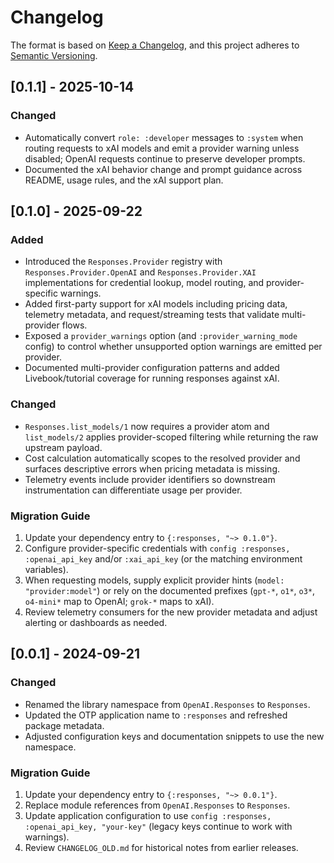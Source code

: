 # Changelog

The format is based on [Keep a Changelog](https://keepachangelog.com/en/1.0.0/),
and this project adheres to [Semantic Versioning](https://semver.org/spec/v2.0.0.html).

## [0.1.1] - 2025-10-14
### Changed
- Automatically convert `role: :developer` messages to `:system` when routing requests to xAI models and emit a provider warning unless disabled; OpenAI requests continue to preserve developer prompts.
- Documented the xAI behavior change and prompt guidance across README, usage rules, and the xAI support plan.

## [0.1.0] - 2025-09-22
### Added
- Introduced the `Responses.Provider` registry with `Responses.Provider.OpenAI` and `Responses.Provider.XAI` implementations for credential lookup, model routing, and provider-specific warnings.
- Added first-party support for xAI models including pricing data, telemetry metadata, and request/streaming tests that validate multi-provider flows.
- Exposed a `provider_warnings` option (and `:provider_warning_mode` config) to control whether unsupported option warnings are emitted per provider.
- Documented multi-provider configuration patterns and added Livebook/tutorial coverage for running responses against xAI.

### Changed
- `Responses.list_models/1` now requires a provider atom and `list_models/2` applies provider-scoped filtering while returning the raw upstream payload.
- Cost calculation automatically scopes to the resolved provider and surfaces descriptive errors when pricing metadata is missing.
- Telemetry events include provider identifiers so downstream instrumentation can differentiate usage per provider.

### Migration Guide
1. Update your dependency entry to `{:responses, "~> 0.1.0"}`.
2. Configure provider-specific credentials with `config :responses, :openai_api_key` and/or `:xai_api_key` (or the matching environment variables).
3. When requesting models, supply explicit provider hints (`model: "provider:model"`) or rely on the documented prefixes (`gpt-*`, `o1*`, `o3*`, `o4-mini*` map to OpenAI; `grok-*` maps to xAI).
4. Review telemetry consumers for the new provider metadata and adjust alerting or dashboards as needed.

## [0.0.1] - 2024-09-21
### Changed
- Renamed the library namespace from `OpenAI.Responses` to `Responses`.
- Updated the OTP application name to `:responses` and refreshed package metadata.
- Adjusted configuration keys and documentation snippets to use the new namespace.

### Migration Guide
1. Update your dependency entry to `{:responses, "~> 0.0.1"}`.
2. Replace module references from `OpenAI.Responses` to `Responses`.
3. Update application configuration to use `config :responses, :openai_api_key, "your-key"` (legacy keys continue to work with warnings).
4. Review `CHANGELOG_OLD.md` for historical notes from earlier releases.
